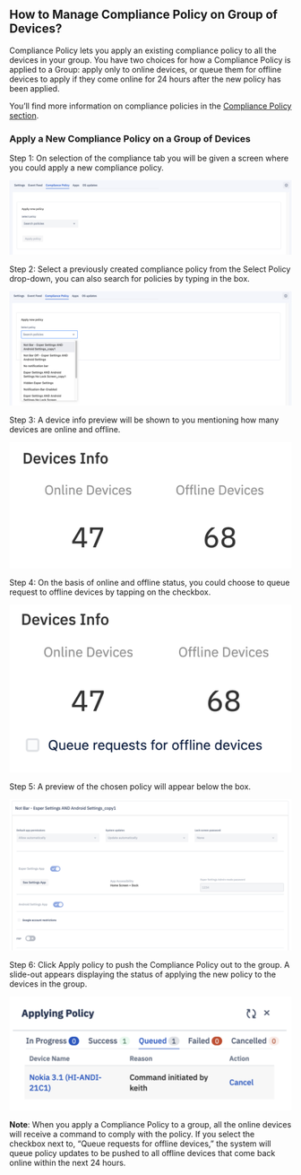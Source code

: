 ##  How to Manage Compliance Policy on Group of Devices?

  

Compliance Policy lets you apply an existing compliance policy to all the devices in your group. You have two choices for how a Compliance Policy is applied to a Group: apply only to online devices, or queue them for offline devices to apply if they come online for 24 hours after the new policy has been applied.

  

You’ll find more information on compliance policies in the  [Compliance Policy section](../provisioning-template/createtemplate.md).

###  Apply a New Compliance Policy on a Group of Devices

  

Step 1: On selection of the compliance tab you will be given a screen where you could apply a new compliance policy.

  

![](./images/grouppolicy/38_DeviceGroup_Manage_Compliance_policy.png)

  

Step 2:  Select a previously created compliance policy from the Select Policy drop-down, you can also search for policies by typing in the box.

  

![](./images/grouppolicy/39_DeviceGroup_Manage_Compliance_policy_select_policy.png)
  

Step 3: A device info preview will be shown to you mentioning how many devices are online and offline.

  

![](./images/grouppolicy/40_DeviceGroup_Manage_Compliance_policy_select_policy_Device_Info.png)

  

Step 4: On the basis of online and offline status, you could choose to queue request to offline devices by tapping on the checkbox.

![](./images/grouppolicy/41_DeviceGroup_Manage_Compliance_policy_select_policy_Device_Info_Queue_offline_device.png)

  

Step 5: A preview of the chosen policy will appear below the box.

  

![](./images/grouppolicy/42_DeviceGroup_Manage_Compliance_policy_policy_preview.png)

  

Step 6: Click Apply policy to push the Compliance Policy out to the group. A slide-out appears displaying the status of applying the new policy to the devices in the group.

  

![](./images/grouppolicy/43_DeviceGroup_Manage_Compliance_policy_policy_status.png)

  

**Note**: When you apply a Compliance Policy to a group, all the online devices will receive a command to comply with the policy. If you select the checkbox next to, “Queue requests for offline devices,” the system will queue policy updates to be pushed to all offline devices that come back online within the next 24 hours.